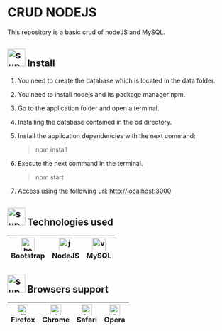 # CRUD NODEJS

This repository is a basic crud of nodeJS and MySQL.

## <img src="https://image.flaticon.com/icons/png/512/969/969955.png" alt="support" width="40" height="40">  Install

1. You need to create the database which is located in the data folder.

2. You need to install nodejs and its package manager npm.

3. Go to the application folder and open a terminal.

4. Installing the database contained in the bd directory.

5. Install the application dependencies with the next command:
   >npm install

6. Execute the next command in the terminal.
   >npm start

7. Access using the following url: <a href="http://localhost:3000" target="__blank">http://localhost:3000</a>

## <img src="https://image.flaticon.com/icons/png/512/390/390112.png" alt="support" width="40" height="40"> Technologies used

<img src="https://cdn.svgporn.com/logos/bootstrap.svg" alt="bootstrap" width="30" height="30"/></br> Bootstrap |  <img src="https://cdn.svgporn.com/logos/nodejs-icon.svg" alt="js" width="30" height="30"/></br> NodeJS | <img src="https://cdn.svgporn.com/logos/mysql.svg" alt="vue" width="30" height="30"/></br> MySQL |
| --------- | --------- |--------- |

## <img src="https://image.flaticon.com/icons/png/512/2435/2435107.png" alt="support" width="40" height="40"> Browsers support

[<img src="https://raw.githubusercontent.com/alrra/browser-logos/master/src/firefox/firefox_48x48.png" alt="Firefox" width="24px" height="24px" />](https://godban.github.io/browsers-support-badges/)</br>Firefox | [<img src="https://raw.githubusercontent.com/alrra/browser-logos/master/src/chrome/chrome_48x48.png" alt="Chrome" width="24px" height="24px" />](https://godban.github.io/browsers-support-badges/)</br>Chrome | [<img src="https://raw.githubusercontent.com/alrra/browser-logos/master/src/safari/safari_48x48.png" alt="Safari" width="24px" height="24px" />](https://godban.github.io/browsers-support-badges/)</br>Safari | [<img src="https://raw.githubusercontent.com/alrra/browser-logos/master/src/opera/opera_48x48.png" alt="Opera" width="24px" height="24px" />](https://godban.github.io/browsers-support-badges/)</br> Opera |
| --------- | --------- | --------- |--------- |
